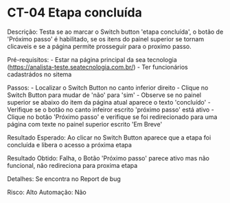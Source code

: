 # CT-04 Etapa concluída

Descrição: Testa se ao marcar o Switch button 'etapa concluída', o botão de 'Próximo passo' é habilitado, se os itens do painel superior se tornam clicaveis e se a página permite prosseguir para o proximo passo.

Pré-requisitos:
    - Estar na página principal da sea tecnologia (https://analista-teste.seatecnologia.com.br/)
    - Ter funcionários cadastrádos no sitema

Passos:
    - Localizar o Switch Button no canto inferior direito
    - Clique no Switch Button para mudar de 'não' para 'sim'
    - Observe se no painel superior se abaixo do item da página atual aparece o texto 'concluído'
    - Verifique se o botão no canto infeiror escrito 'próximo passo' está ativo
    - Clique no botão 'Próximo passo' e verifique se foi redirecionado para uma página com texte no painel superior escrito 'Em Breve'

Resultado Esperado: Ao clicar no Switch Button aparece que a etapa foi concluída e libera o acesso a próxima etapa

Resultado Obtido: Falha, o Botão 'Próximo passo' parece ativo mas não funcional, não redireciona para proxima etapa

Detalhes: Se encontra no Report de bug

Risco: Alto
Automação: Não